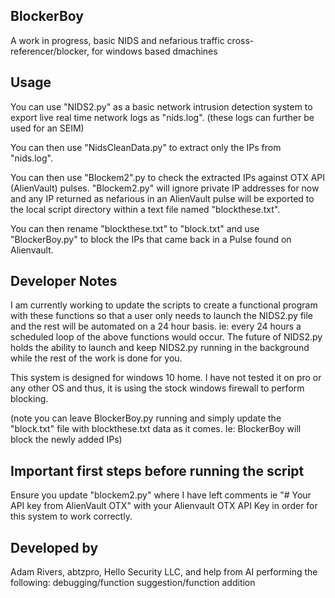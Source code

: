 ## BlockerBoy

A work in progress, basic NIDS and nefarious traffic cross-referencer/blocker, for windows based dmachines

## Usage

You can use "NIDS2.py" as a basic network intrusion detection system to export live real time network logs as "nids.log". (these logs can further be used for an SEIM)

You can then use "NidsCleanData.py" to extract only the IPs from "nids.log".

You can then use "Blockem2".py to check the extracted IPs against OTX API (AlienVault) pulses. 
"Blockem2.py" will ignore private IP addresses for now and any IP returned as nefarious in an AlienVault pulse will be exported to the local script directory within a text file named "blockthese.txt". 

You can then rename "blockthese.txt" to "block.txt" and use "BlockerBoy.py" to block the IPs that came back in a Pulse found on Alienvault. 

## Developer Notes

I am currently working to update the scripts to create a functional program with these functions so that a user only needs to launch the NIDS2.py file and the rest will be automated on a 24 hour basis. ie: every 24 hours a scheduled loop of the above functions would occur. The future of NIDS2.py holds the ability to launch and keep NIDS2.py running in the background while the rest of the work is done for you. 

This system is designed for windows 10 home. I have not tested it on pro or any other OS and thus, it is using the stock windows firewall to perform blocking. 

(note you can leave BlockerBoy.py running and simply update the "block.txt" file with blockthese.txt data as it comes. Ie: BlockerBoy will block the newly added IPs) 

## Important first steps before running the script

Ensure you update "blockem2.py" where I have left comments ie "# Your API key from AlienVault OTX" with your Alienvault OTX API Key in order for this system to work correctly.

## Developed by 

Adam Rivers, abtzpro, Hello Security LLC, and help from AI performing the following: debugging/function suggestion/function addition
